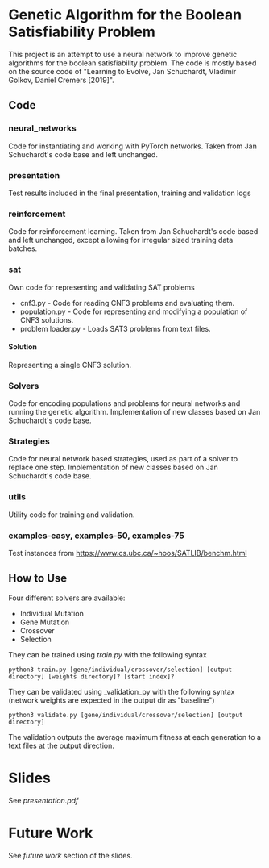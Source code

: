 # Genetic Algorithm for the Boolean Satisfiability Problem

This project is an attempt to use a neural network to improve genetic algorithms for the boolean satisfiability problem.
The code is mostly based on the source code of "Learning to Evolve, Jan Schuchardt, Vladimir Golkov, Daniel Cremers [2019]".

## Code
### neural_networks
Code for instantiating and working with PyTorch networks. Taken from Jan Schuchardt's code base and left unchanged.

### presentation
Test results included in the final presentation, training and validation logs

### reinforcement
Code for reinforcement learning. Taken from Jan Schuchardt's code based and left unchanged, except allowing for 
irregular sized training data batches.

### sat
Own code for representing and validating SAT problems
* cnf3.py -
Code for reading CNF3 problems and evaluating them.
* population.py -
Code for representing and modifying a population of CNF3 solutions.
* problem loader.py -
Loads SAT3 problems from text files.

#### Solution
Representing a single CNF3 solution.

### Solvers
Code for encoding populations and problems for neural networks and running the genetic algorithm.
Implementation of new classes based on Jan Schuchardt's code base.

### Strategies
Code for neural network based strategies, used as part of a solver to replace one step. Implementation of new classes based on Jan Schuchardt's code base.

### utils
Utility code for training and validation.

### examples-easy, examples-50, examples-75
Test instances from https://www.cs.ubc.ca/~hoos/SATLIB/benchm.html

## How to Use
Four different solvers are available:
* Individual Mutation
* Gene Mutation
* Crossover
* Selection

They can be trained using _train.py_ with the following syntax

`python3 train.py [gene/individual/crossover/selection] [output directory] [weights directory]? [start index]? `

They can be validated using _validation_py with the following syntax (network weights are expected in the output dir as "baseline")

`python3 validate.py [gene/individual/crossover/selection] [output directory]`

The validation outputs the average maximum fitness at each generation to a text files at the output direction.

# Slides
See _presentation.pdf_

# Future Work
See _future work_ section of the slides.
